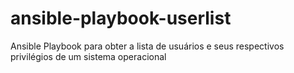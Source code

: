# ansible-playbook-userlist
Ansible Playbook para obter a lista de usuários e seus respectivos privilégios de um sistema operacional
